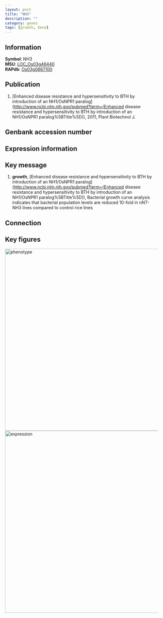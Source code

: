 ```yaml
---
layout: post
title: "NH3"
description: ""
category: genes
tags: [growth, Gene]
---
```


## Information
__Symbol__: NH3  
__MSU__: [LOC_Os03g46440](http://rice.plantbiology.msu.edu/cgi-bin/ORF_infopage.cgi?orf=LOC_Os03g46440)  
__RAPdb__: [Os03g0667100](http://rapdb.dna.affrc.go.jp/viewer/gbrowse_details/irgsp1?name=Os03g0667100)  

## Publication
1. [Enhanced disease resistance and hypersensitivity to BTH by introduction of an NH1/OsNPR1 paralog](http://www.ncbi.nlm.nih.gov/pubmed?term=(Enhanced disease resistance and hypersensitivity to BTH by introduction of an NH1/OsNPR1 paralog%5BTitle%5D)), 2011, Plant Biotechnol J.

## Genbank accession number

## Expression information

## Key message
1. __growth__, [Enhanced disease resistance and hypersensitivity to BTH by introduction of an NH1/OsNPR1 paralog](http://www.ncbi.nlm.nih.gov/pubmed?term=(Enhanced disease resistance and hypersensitivity to BTH by introduction of an NH1/OsNPR1 paralog%5BTitle%5D)),  Bacterial growth curve analysis indicates that bacterial population levels are reduced 10-fold in nNT-NH3 lines compared to control rice lines

## Connection

## Key figures
<img src="http://ricencode.github.io/images/NH3.pheno.png" alt="phenotype"  style="width: 600px;"/>

<img src="http://ricencode.github.io/images/NH3.exp.png" alt="expression"  style="width: 600px;"/>


